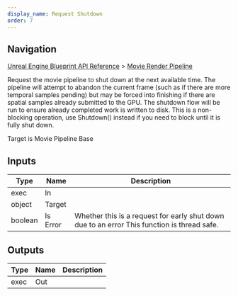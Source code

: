 ```yaml
---
display_name: Request Shutdown
order: 7
---
```

## Navigation

[Unreal Engine Blueprint API Reference](https://dev.epicgames.com/documentation/en-us/unreal-engine/BlueprintAPI) > [Movie Render Pipeline](https://dev.epicgames.com/documentation/en-us/unreal-engine/BlueprintAPI/MovieRenderPipeline)

Request the movie pipeline to shut down at the next available time. The pipeline will attempt to abandon
the current frame (such as if there are more temporal samples pending) but may be forced into finishing if
there are spatial samples already submitted to the GPU. The shutdown flow will be run to ensure already
completed work is written to disk. This is a non-blocking operation, use Shutdown() instead if you need to
block until it is fully shut down.

Target is Movie Pipeline Base

## Inputs

| Type | Name | Description |
| --- | --- | --- |
| exec | In |  |
| object | Target |  |
| boolean | Is Error | Whether this is a request for early shut down due to an error This function is thread safe. |

## Outputs

| Type | Name | Description |
| --- | --- | --- |
| exec | Out |  |
